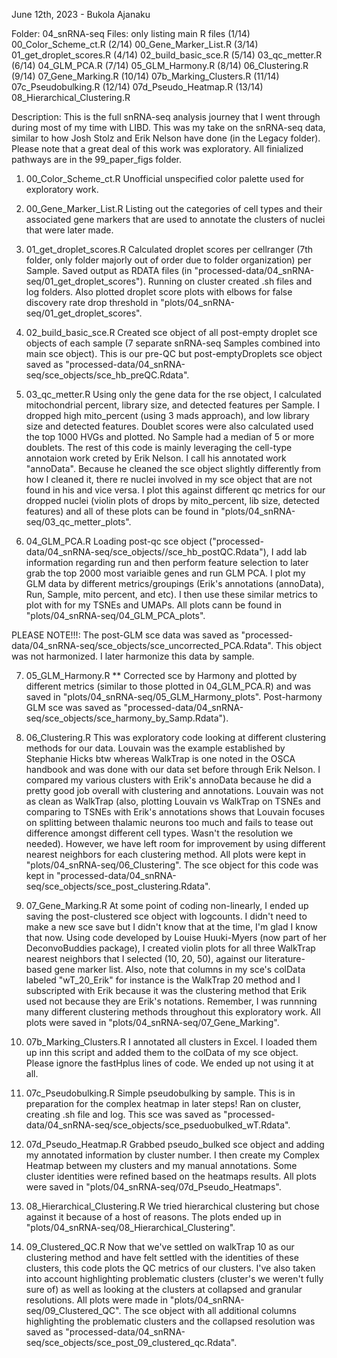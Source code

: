 June 12th, 2023 - Bukola Ajanaku

Folder: 04_snRNA-seq
Files: only listing main R files
(1/14) 00_Color_Scheme_ct.R
(2/14) 00_Gene_Marker_List.R
(3/14) 01_get_droplet_scores.R
(4/14) 02_build_basic_sce.R
(5/14) 03_qc_metter.R
(6/14) 04_GLM_PCA.R
(7/14) 05_GLM_Harmony.R
(8/14) 06_Clustering.R
(9/14) 07_Gene_Marking.R
(10/14) 07b_Marking_Clusters.R
(11/14) 07c_Pseudobulking.R
(12/14) 07d_Pseudo_Heatmap.R
(13/14) 08_Hierarchical_Clustering.R

Description:
This is the full snRNA-seq analysis journey that I went through during most of my time with LIBD. This was my take on the snRNA-seq data, similar to how Josh Stolz and Erik Nelson have done (in the Legacy folder). Please note that a great deal of this work was exploratory. All finialized pathways are in the 99_paper_figs folder.

1) 00_Color_Scheme_ct.R
Unofficial unspecified color palette used for exploratory work.

2) 00_Gene_Marker_List.R
Listing out the categories of cell types and their associated gene markers that are used to annotate the clusters of nuclei that were later made.

3) 01_get_droplet_scores.R
Calculated droplet scores per cellranger (7th folder, only folder majorly out of order due to folder organization) per Sample. Saved output as RDATA files (in "processed-data/04_snRNA-seq/01_get_droplet_scores"). Running on cluster created .sh files and log folders. Also plotted droplet score plots with elbows for false discovery rate drop threshold in "plots/04_snRNA-seq/01_get_droplet_scores". 

4) 02_build_basic_sce.R
Created sce object of all post-empty droplet sce objects of each sample (7 separate snRNA-seq Samples combined into main sce object). This is our pre-QC but post-emptyDroplets sce object saved as "processed-data/04_snRNA-seq/sce_objects/sce_hb_preQC.Rdata".

5) 03_qc_metter.R
Using only the gene data for the rse object, I calculated mitochondrial percent, library size, and detected features per Sample. I dropped high mito_percent (using 3 mads approach), and low library size and detected features. Doublet scores were also calculated used the top 1000 HVGs and plotted. No Sample had a median of 5 or more doublets. 
The rest of this code is mainly leveraging the cell-type annotaion work creted by Erik Nelson. I call his annotated work "annoData". Because he cleaned the sce object slightly differently from how I cleaned it, there re nuclei involved in my sce object that are not found in his and vice versa. I plot this against different qc metrics for our dropped nuclei (violin plots of drops by mito_percent, lib size, detected features) and all of these plots can be found in "plots/04_snRNA-seq/03_qc_metter_plots".

6) 04_GLM_PCA.R
Loading post-qc sce object ("processed-data/04_snRNA-seq/sce_objects//sce_hb_postQC.Rdata"), I add lab information regarding run and then perform feature selection to later grab the top 2000 most variaible genes and run GLM PCA. I plot my GLM data by different metrics/groupings (Erik's annotations (annoData), Run, Sample, mito percent, and etc). I then use these similar metrics to plot with for my TSNEs and UMAPs. All plots cann be found in "plots/04_snRNA-seq/04_GLM_PCA_plots". 

PLEASE NOTE!!!: The post-GLM sce data was saved as 
"processed-data/04_snRNA-seq/sce_objects/sce_uncorrected_PCA.Rdata". This object was not harmonized. I later harmonize this data by sample. 


7) 05_GLM_Harmony.R ** 
Corrected sce by Harmony and plotted by different metrics (similar to those plotted in 04_GLM_PCA.R) and was saved in "plots/04_snRNA-seq/05_GLM_Harmony_plots". Post-harmony GLM sce was saved as "processed-data/04_snRNA-seq/sce_objects/sce_harmony_by_Samp.Rdata"). 

8) 06_Clustering.R
This was exploratory code looking at different clustering methods for our data. Louvain was the example established by Stephanie Hicks btw whereas WalkTrap is one noted in the OSCA handbook and was done with our data set before through Erik Nelson. I compared my various clusters with Erik's annoData because he did a pretty good job overall with clustering and annotations. Louvain was not as clean as WalkTrap (also, plotting Louvain vs WalkTrap on TSNEs and comparing to TSNEs with Erik's annotations shows that Louvain focuses on splitting between thalamic neurons too much and fails to tease out difference amongst different cell types. Wasn't the resolution we needed). However, we have left room for improvement by using different nearest neighbors for each clustering method. All plots were kept in "plots/04_snRNA-seq/06_Clustering". The sce object for this code was kept in "processed-data/04_snRNA-seq/sce_objects/sce_post_clustering.Rdata".

9) 07_Gene_Marking.R
At some point of coding non-linearly, I ended up saving the post-clustered sce object with logcounts. I didn't need to make a new sce save but I didn't know that at the time, I'm glad I know that now. Using code developed by Louise Huuki-Myers (now part of her DeconvoBuddies package), I created violin plots for all three WalkTrap nearest neighbors that I selected (10, 20, 50), against our literature-based gene marker list. Also, note that columns in my sce's colData labeled "wT_20_Erik" for instance is the WalkTrap 20 method and I subscripted with Erik because it was the clustering method that Erik used not because they are Erik's notations. Remember, I was runnning many different clustering methods throughout this exploratory work. All plots were saved in "plots/04_snRNA-seq/07_Gene_Marking".

10) 07b_Marking_Clusters.R
I annotated all clusters in Excel. I loaded them up inn this script and added them to the colData of my sce object. Please ignore the fastHplus lines of code. We ended up not using it at all.

11) 07c_Pseudobulking.R
Simple pseudobulking by sample. This is in preparation for the complex heatmap in later steps! Ran on cluster, creating .sh file and log. This sce was saved as "processed-data/04_snRNA-seq/sce_objects/sce_pseduobulked_wT.Rdata".

12) 07d_Pseudo_Heatmap.R
Grabbed pseudo_bulked sce object and adding my annotated information by cluster number. I then create my Complex Heatmap between my clusters and my manual annotations. Some cluster identities were refined based on the heatmaps results. All plots were saved in "plots/04_snRNA-seq/07d_Pseudo_Heatmaps".

13) 08_Hierarchical_Clustering.R
We tried hierarchical clustering but chose against it because of a host of reasons. The plots ended up in "plots/04_snRNA-seq/08_Hierarchical_Clustering".

14) 09_Clustered_QC.R
Now that we've settled on walkTrap 10 as our clustering method and have felt settled with the identities of these clusters, this code plots the QC metrics of our clusters. I've also taken into account highlighting problematic clusters (cluster's we weren't fully sure of) as well as looking at the clusters at collapsed and granular resolutions. All plots were made in "plots/04_snRNA-seq/09_Clustered_QC". The sce object with all additional columns highlighting the problematic clusters and the collapsed resolution was saved as "processed-data/04_snRNA-seq/sce_objects/sce_post_09_clustered_qc.Rdata".
